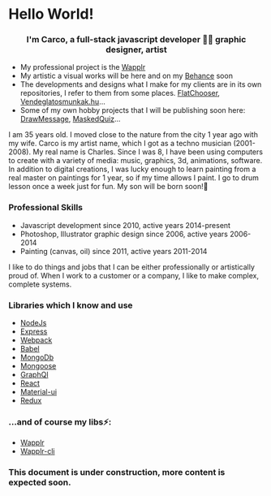 # Hello World!

### <div align="center">I'm Carco, a full-stack javascript developer 👨‍💻 graphic designer, artist</div>

- My professional project is the [Wapplr](https://github.com/wapplr)
- My artistic a visual works will be here and on my [Behance](https://www.behance.net/C4RC0) soon
- The developments and designs what I make for my clients are in its own repositories, I refer to them from some places. [FlatChooser](https://flatchooser.reeltime.no/), [Vendeglatosmunkak.hu](https://vendeglatosmunkak.hu/)...
- Some of my own hobby projects that I will be publishing soon here: [DrawMessage](https://drawmessage.com/), [MaskedQuiz](https://maskedquiz.com/)...

I am 35 years old. I moved close to the nature from the city 1 year ago with my wife. 
Carco is my artist name, which I got as a techno musician (2001-2008). My real name is Charles. 
Since I was 8, I have been using computers to create with a variety of media: music, graphics, 3d, animations, software. 
In addition to digital creations, I was lucky enough to learn painting from a real master on paintings for 1 year, so if my time allows I paint. 
I go to drum lesson once a week just for fun.
My son will be born soon!:baby:

### Professional Skills

- Javascript development since 2010, active years 2014-present
- Photoshop, Illustrator graphic design since 2006, active years 2006-2014
- Painting (canvas, oil) since 2011, active years 2011-2014

I like to do things and jobs that I can be either professionally or artistically proud of. When I work to a customer or a company, I like to make complex, complete systems.

### Libraries which I know and use

- [NodeJs](https://github.com/nodejs) 
- [Express](https://github.com/expressjs/express)
- [Webpack](https://github.com/webpack/webpack)
- [Babel](https://github.com/babel/babel)
- [MongoDb](https://github.com/mongodb)
- [Mongoose](https://github.com/Automattic/mongoose)
- [GraphQl](https://github.com/graphql)
- [React](https://github.com/facebook/react)
- [Material-ui](https://github.com/mui-org/material-ui)
- [Redux](https://github.com/reduxjs/redux)

### ...and of course my libs⚡:

- [Wapplr](https://github.com/wapplr/wapplr) 
- [Wapplr-cli](https://github.com/wapplr/wapplr-cli) 

### This document is under construction, more content is expected soon.


<!--
**C4RC0/C4RC0** is a ✨ _special_ ✨ repository because its `README.md` (this file) appears on your GitHub profile.

Here are some ideas to get you started:

- 🔭 I’m currently working on ...
- 🌱 I’m currently learning ...
- 👯 I’m looking to collaborate on ...
- 🤔 I’m looking for help with ...
- 💬 Ask me about ...
- 📫 How to reach me: ...
- 😄 Pronouns: ...
- ⚡ Fun fact: ...
-->
